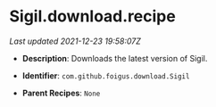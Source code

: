 # Sigil.download.recipe

_Last updated 2021-12-23 19:58:07Z_

- **Description**: Downloads the latest version of Sigil.

- **Identifier**: `com.github.foigus.download.Sigil`

- **Parent Recipes**: `None`